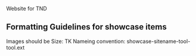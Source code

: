 Website for TND


## Formatting Guidelines for showcase items

Images should be Size: TK
Nameing convention: showcase-sitename-tool-tool.ext
